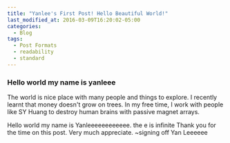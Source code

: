 ```yaml
---
title: "Yanlee's First Post! Hello Beautiful World!"
last_modified_at: 2016-03-09T16:20:02-05:00
categories:
  - Blog
tags:
  - Post Formats
  - readability
  - standard
---
```



### Hello world my name is yanleee
The world is nice place with many people and things to explore. I recently learnt that money doesn't grow on trees. In my free time, I work with people
like SY Huang to destroy human brains with passive magnet arrays.


Hello world my name is Yanleeeeeeeeeeee. the e is infinite
Thank you for the time on this post. Very much appreciate.
~signing off
Yan Leeeeee